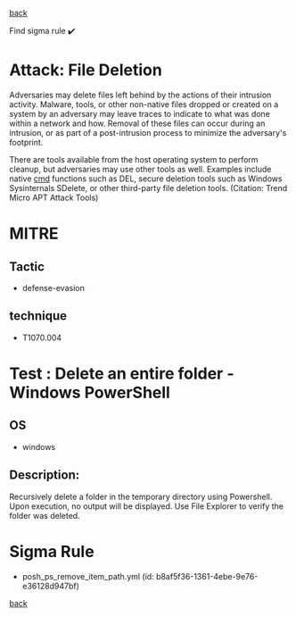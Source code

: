 
[back](../index.md)

Find sigma rule :heavy_check_mark: 

# Attack: File Deletion 

Adversaries may delete files left behind by the actions of their intrusion activity. Malware, tools, or other non-native files dropped or created on a system by an adversary may leave traces to indicate to what was done within a network and how. Removal of these files can occur during an intrusion, or as part of a post-intrusion process to minimize the adversary's footprint.

There are tools available from the host operating system to perform cleanup, but adversaries may use other tools as well. Examples include native [cmd](https://attack.mitre.org/software/S0106) functions such as DEL, secure deletion tools such as Windows Sysinternals SDelete, or other third-party file deletion tools. (Citation: Trend Micro APT Attack Tools)

# MITRE
## Tactic
  - defense-evasion


## technique
  - T1070.004


# Test : Delete an entire folder - Windows PowerShell
## OS
  - windows


## Description:
Recursively delete a folder in the temporary directory using Powershell. Upon execution, no output will be displayed. Use File Explorer to verify the folder was deleted.


# Sigma Rule
 - posh_ps_remove_item_path.yml (id: b8af5f36-1361-4ebe-9e76-e36128d947bf)



[back](../index.md)
